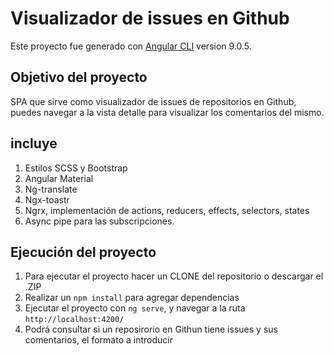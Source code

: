 # Visualizador de issues en Github

Este proyecto fue generado con [Angular CLI](https://github.com/angular/angular-cli) version 9.0.5.

## Objetivo del proyecto
SPA que sirve como visualizador de issues de repositorios en Github, puedes navegar a la vista detalle para visualizar los comentarios del mismo.

## incluye
1. Estilos SCSS y Bootstrap
2. Angular Material
3. Ng-translate
4. Ngx-toastr
5. Ngrx, implementación de actions, reducers, effects, selectors, states
6. Async pipe para las subscripciones.

## Ejecución del proyecto

1. Para ejecutar el proyecto hacer un CLONE del repositorio o descargar el .ZIP
2. Realizar un `npm install` para agregar dependencias
3. Ejecutar el proyecto con `ng serve`, y navegar a la ruta `http://localhost:4200/`
4. Podrá consultar si un reposirorio en Githun tiene issues y sus comentarios, el formato a introducir 